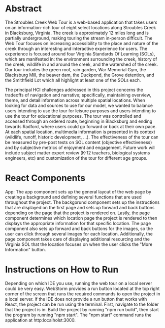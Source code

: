 # Abstract
The Stroubles Creek Web Tour is a web-based application that takes users on an information-rich tour of eight select locations along Stroubles Creek in Blacksburg, Virginia. The creek is approximately 12 miles long and is partially underground, making touring the stream in-person difficult. The Web Tour focuses on increasing accessibility to the place and nature of the creek through an interesting and interactive experience for users. The experience is focused around four Virginia Standards Of Learning (SOLs), which are manifested in: the environment surrounding the creek, history of the creek, wildlife in and around the creek, and the watershed of the creek. Our tour includes the green roof, rain garden, War Memorial Gym, the Blacksburg Mill, the beaver dam, the Duckpond, the Grove detention, and the Smithfield Lot which all highlight at least one of the SOLs each.

The principal HCI challenges addressed in this project concerns the tradeoffs of navigation and narrative; specifically, maintaining overview, theme, and detail information across multiple spatial locations. When looking for data and sources to use for our model, we wanted to balance users intending to use the tour for leisure purposes and users intending to use the tour for educational purposes. The tour was controlled and accessed through an ordered route, beginning in Blacksburg and ending towards Radford, where users could go forward or back at their own pace. At each spatial location, multimedia information is presented in its context (wildlife, runoff, historic development, …). The effectiveness of the tour can be measured by pre-post tests on SOL content (objective effectiveness) and by subjective metrics of enjoyment and engagement. Future work will include subject matter expert review (K-12 teachers, biological systems engineers, etc) and customization of the tour for different age groups.

# React Components
App: The app component sets up the general layout of the web page by creating a background and defining several functions that are used throughout the project. The backgorund component sets up the instructions that are displayed on the first page and sets up forward and back buttons depending on the page that the project is rendered on. Lastly, the page component determines which location page the project is rendered to then displays the appropriate information for that specific location. The page component also sets up forward and back buttons for the images, so the user can click through several images for each location. Additionally, the page component takes care of displaying additional resourcing and the Virginia SOL that the location focuses on when the user clicks the "More Information" button. 

# Instructions on How to Run
Depending on which IDE you use, running the web tour on a local server could be very easy. WebStorm provides a run button located at the top right corner of the screen that runs the required commands to open the project in a local server. If the IDE does not provide a run button that works with React, the project can be run using the terminal. First, navigate to the folder that the project is in. Build the project by running "npm run build", then start the program by running "npm start". The "npm start" command runs the application at http:localholst:3000. 

